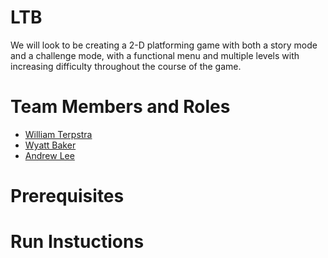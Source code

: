 # LTB

We will look to be creating a 2-D platforming game with both a story mode and a challenge mode, with a functional menu and multiple levels with increasing difficulty throughout the course of the game. 

# Team Members and Roles

* [William Terpstra](https://github.com/Watterpstra/CIS350-HW2-Terpstra)
* [Wyatt Baker](https://github.com/shintorez/CIS350-HW2-Baker)
* [Andrew Lee](https://github.com/leeand109/CIS350-HW2-Lee)

# Prerequisites

# Run Instuctions
